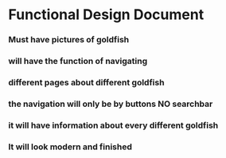 # Functional Design Document

### Must have pictures of goldfish
### will have the function of navigating
### different pages about different goldfish
### the navigation will only be by buttons NO searchbar
### it will have information about every different goldfish
### It will look modern and finished

